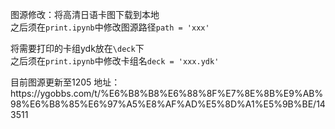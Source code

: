<p>图源修改：将高清日语卡图下载到本地 <br />之后须在<code>print.ipynb</code>中修改图源路径<code>path = 'xxx'</code></p>
<p>将需要打印的卡组ydk放在<code>\deck</code>下 <br />之后须在<code>print.ipynb</code>中修改卡组名<code>deck = 'xxx.ydk'</code></p>
目前图源更新至1205
地址：https://ygobbs.com/t/%E6%B8%B8%E6%88%8F%E7%8E%8B%E9%AB%98%E6%B8%85%E6%97%A5%E8%AF%AD%E5%8D%A1%E5%9B%BE/143511
